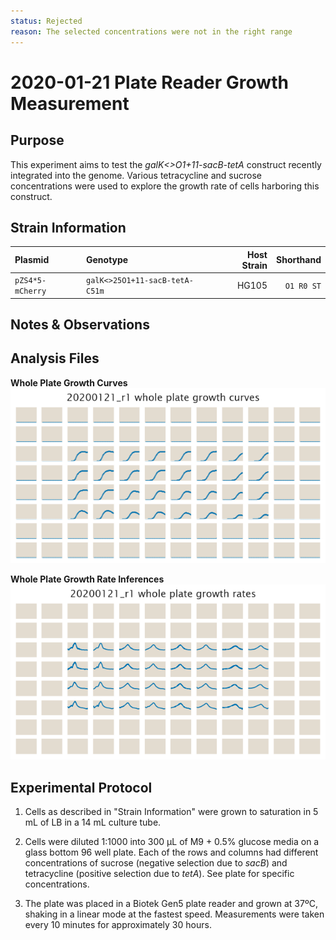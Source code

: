 ```yaml
---
status: Rejected
reason: The selected concentrations were not in the right range
---
```


# 2020-01-21 Plate Reader Growth Measurement

## Purpose
This experiment aims to test the *galK<>O1+11-sacB-tetA* construct recently
integrated into the genome. Various tetracycline and sucrose concentrations
were used to explore the growth rate of cells harboring this construct.

## Strain Information

| Plasmid | Genotype | Host Strain | Shorthand |
| :------ | :------- | ----------: | --------: |
| `pZS4*5-mCherry`| `galK<>25O1+11-sacB-tetA-C51m` |  HG105 |`O1 R0 ST` |

## Notes & Observations


## Analysis Files

**Whole Plate Growth Curves**
![plate layout](output/growth_plate_summary.png)

**Whole Plate Growth Rate Inferences**
![plate layout](output/growth_rate_summary.png)

## Experimental Protocol

1. Cells as described in "Strain Information" were grown to saturation in 5 mL
of LB in a 14 mL culture tube.

2. Cells were diluted 1:1000 into 300 µL of M9 + 0.5% glucose media on a glass
   bottom 96 well plate. Each of the rows and columns had different
   concentrations of sucrose (negative selection due to *sacB*) and
   tetracycline (positive selection due to *tetA*). See plate for specific
   concentrations.

4. The plate was placed in a Biotek Gen5 plate reader and grown at 37ºC, shaking
in a linear mode at the fastest speed. Measurements were taken every 10 minutes
for approximately 30 hours.